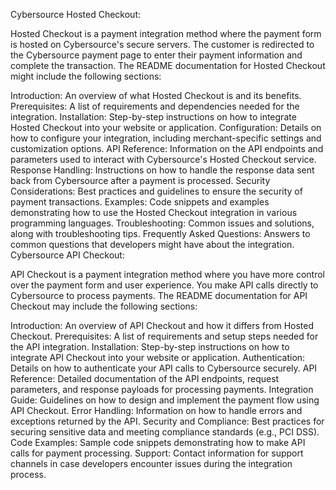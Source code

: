 Cybersource Hosted Checkout:

Hosted Checkout is a payment integration method where the payment form is hosted on Cybersource's secure servers. The customer is redirected to the Cybersource payment page to enter their payment information and complete the transaction. The README documentation for Hosted Checkout might include the following sections:

Introduction: An overview of what Hosted Checkout is and its benefits.
Prerequisites: A list of requirements and dependencies needed for the integration.
Installation: Step-by-step instructions on how to integrate Hosted Checkout into your website or application.
Configuration: Details on how to configure your integration, including merchant-specific settings and customization options.
API Reference: Information on the API endpoints and parameters used to interact with Cybersource's Hosted Checkout service.
Response Handling: Instructions on how to handle the response data sent back from Cybersource after a payment is processed.
Security Considerations: Best practices and guidelines to ensure the security of payment transactions.
Examples: Code snippets and examples demonstrating how to use the Hosted Checkout integration in various programming languages.
Troubleshooting: Common issues and solutions, along with troubleshooting tips.
Frequently Asked Questions: Answers to common questions that developers might have about the integration.
Cybersource API Checkout:

API Checkout is a payment integration method where you have more control over the payment form and user experience. You make API calls directly to Cybersource to process payments. The README documentation for API Checkout may include the following sections:

Introduction: An overview of API Checkout and how it differs from Hosted Checkout.
Prerequisites: A list of requirements and setup steps needed for the API integration.
Installation: Step-by-step instructions on how to integrate API Checkout into your website or application.
Authentication: Details on how to authenticate your API calls to Cybersource securely.
API Reference: Detailed documentation of the API endpoints, request parameters, and response payloads for processing payments.
Integration Guide: Guidelines on how to design and implement the payment flow using API Checkout.
Error Handling: Information on how to handle errors and exceptions returned by the API.
Security and Compliance: Best practices for securing sensitive data and meeting compliance standards (e.g., PCI DSS).
Code Examples: Sample code snippets demonstrating how to make API calls for payment processing.
Support: Contact information for support channels in case developers encounter issues during the integration process.